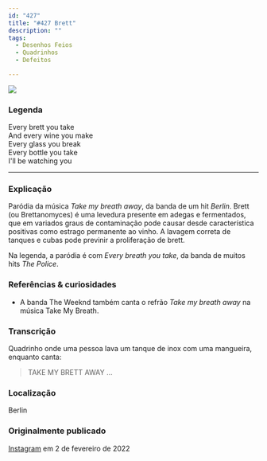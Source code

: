 ```yaml
---
id: "427"
title: "#427 Brett"
description: ""
tags:
  - Desenhos Feios
  - Quadrinhos
  - Defeitos

---
```

![](https://bebiodicionario-com.s3.amazonaws.com/media/posts/202202/BOD427.jpg)

### Legenda

Every brett you take  
And every wine you make  
Every glass you break  
Every bottle you take  
I'll be watching you  

---

### Explicação

Paródia da música *Take my breath away*, da banda de um hit *Berlin*. Brett (ou Brettanomyces) é uma levedura presente em adegas e fermentados, que em variados graus de contaminação pode causar desde característica positivas como estrago permanente ao vinho. A lavagem correta de tanques e cubas pode previnir a proliferação de brett.

Na legenda, a paródia é com *Every breath you take*, da banda de muitos hits *The Police*.

### Referências & curiosidades
- A banda The Weeknd também canta o refrão *Take my breath away* na música Take My Breath.

### Transcrição

Quadrinho onde uma pessoa lava um tanque de inox com uma mangueira, enquanto canta:

> TAKE MY BRETT AWAY ...  

### Localização

Berlin

### Originalmente publicado

[Instagram](https://www.instagram.com/p/CZehxkQL_Bi/) em 2 de fevereiro de 2022
